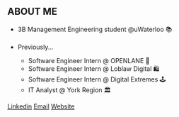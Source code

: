<h2>ABOUT ME</h2>

<ul>
  <li>3B Management Engineering student @uWaterloo 📚</li>
    <br/>

  <li>Previously...</li>
  <ul>
    <li>Software Engineer Intern @ OPENLANE 🚗</li>
            <li>Software Engineer Intern @ Loblaw Digital 🛍</li>
  <li>Software Engineer Intern @ Digital Extremes 🕹️</li>
  <li>IT Analyst @ York Region 🏛️</li>
   </ul>
  
</ul>

<a href="https://www.linkedin.com/in/michaeljsheng/" target=”_blank” >Linkedin</a>
<a href="mailto:m3sheng@uwaterloo.ca" target=”_blank”>Email</a>
<a href="https://michaelsheng15.github.io/react-website/#/react-website/home" target=”_blank” >Website</a>






 


